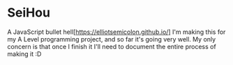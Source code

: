 # SeiHou
A JavaScript bullet hell[https://elliotsemicolon.github.io/]
I'm making this for my A Level programming project, and so far it's going very well.
My only concern is that once I finish it I'll need to document the entire process of making it :D

